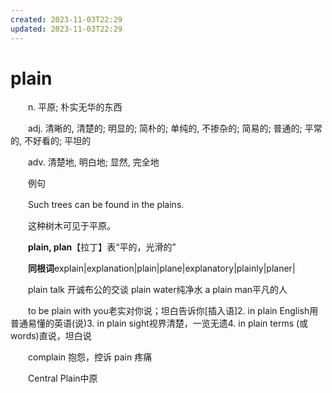 ```yaml
---
created: 2023-11-03T22:29
updated: 2023-11-03T22:29
---
```

# plain

　　n. 平原; 朴实无华的东西

　　adj. 清晰的, 清楚的; 明显的; 简朴的; 单纯的, 不掺杂的; 简易的; 普通的; 平常的, 不好看的; 平坦的

　　adv. 清楚地, 明白地; 显然, 完全地

　　例句

　　Such trees can be found in the plains.

　　这种树木可见于平原。

　　**plain, plan**【拉丁】表“平的，光滑的”

　　**同根词**explain\|explanation\|plain\|plane\|explanatory\|plainly\|planer\|

　　plain talk 开诚布公的交谈 plain water纯净水 a plain man平凡的人

　　to be plain with you老实对你说；坦白告诉你\[插入语\]2. in plain English用普通易懂的英语(说)3. in plain sight视界清楚，一览无遗4. in plain terms (或words)直说，坦白说

　　complain 抱怨，控诉 pain 疼痛

　　Central Plain中原
